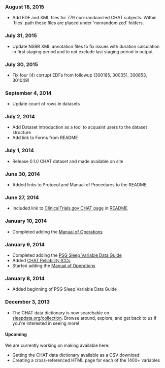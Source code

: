 ### August 18, 2015

- Add EDF and XML files for 779 non-randomized CHAT subjects. Within 'files' path these files are placed under 'nonrandomized' folders.

### July 31, 2015

- Update NSRR XML annotation files to fix issues with duration calculation in first staging period and to not exclude last staging period in output

### July 30, 2015

- Fix four (4) corrupt EDFs from followup (300185, 300351, 300853, 301049)

### September 4, 2014

- Update count of rows in datasets

### July 2, 2014

- Add Dataset Introduction as a tool to acquaint users to the dataset structure
- Add link to Forms from README

### July 1, 2014

- Release 0.1.0 CHAT dataset and made available on site

### June 30, 2014

- Added links to Protocol and Manual of Procedures to the README

### June 27, 2014

- Included link to [ClinicalTrials.gov CHAT page](http://clinicaltrials.gov/show/NCT00560859) in [README](:pages_path:/README.md)

### January 10, 2014

- Completed adding the [Manual of Operations](:pages_path:/manuals/polysomnography-reading-center)

### January 9, 2014

- Completed adding the [PSG Sleep Variable Data Guide](:pages_path:/psg-data-guide)
- Added [CHAT Reliability ICCs](:pages_path:/4-reliability-chat.md)
- Started adding the [Manual of Operations](:pages_path:/manuals/polysomnography-reading-center)

### January 8, 2014

- Added beginning of PSG Sleep Variable Data Guide

### December 3, 2013

- The CHAT data dictionary is now searchable on [sleepdata.org/collection](/collection?d=chat). Browse around, explore, and get back to us if you're interested in seeing more!

<div class="bs-callout bs-callout-info">
  <h4>Upcoming</h4>
  We are currently working on making available here:
  <ul><li>Getting the CHAT data dictionary available as a CSV download</li><li>Creating a cross-referenced HTML page for each of the 1400+ variables</li>
</div>

